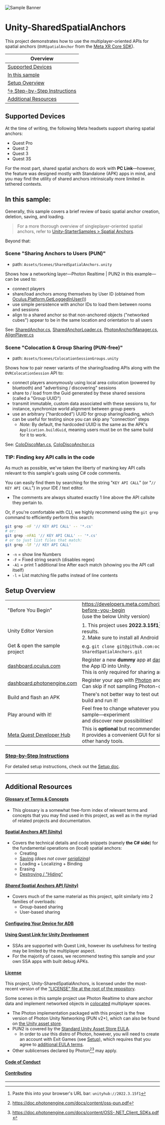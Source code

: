 ![Sample Banner](Documentation/Media/colocated-block-toss.gif 'Unity SSA Sample')

# Unity-SharedSpatialAnchors

This project demonstrates how to use the multiplayer-oriented APIs for spatial anchors
(`OVRSpatialAnchor` from the [Meta XR Core SDK]).

| Overview                                              |
|-------------------------------------------------------|
| [Supported Devices](#supported-devices)               |
| [In this sample](#in-this-sample)                     |
| [Setup Overview](#setup-overview)                     |
| [↪ Step-by-Step Instructions](Documentation/Setup.md) |
| [Additional Resources](#additional-resources)         |

## Supported Devices

At the time of writing, the following Meta headsets support sharing spatial anchors:
- Quest Pro
- Quest 2
- Quest 3
- Quest 3S

For the most part, shared spatial anchors do work with **PC Link**—however, the feature was designed mostly with
Standalone (APK) apps in mind, and you may find the utility of shared anchors intrinsically more limited in tethered
contexts.

## In this sample:

Generally, this sample covers a brief review of basic spatial anchor creation, deletion, saving, and loading.
> For a more thorough overview of singleplayer-oriented spatial anchors, refer to
> [Unity-StarterSamples > Spatial Anchors](https://developers.meta.com/horizon/documentation/unity/unity-sf-spatial-anchors).

Beyond that:

### Scene "**Sharing Anchors to Users** (PUN)"
- path: `Assets/Scenes/SharedSpatialAnchors.unity`

Shows how a networking layer—Photon Realtime | PUN2 in this example—can be used to:
- connect players
- share/load anchors among themselves by User ID (obtained from [Oculus.Platform.GetLoggedInUser()](https://developers.meta.com/horizon/documentation/unity/ps-presence#retrieve-information-about-the-current-user))
- use simple persistence with anchor IDs to load them between rooms and sessions
- align to a shared anchor so that non-anchored objects ("networked cubes") appear to be in the same location and
  orientation to all users

See: [SharedAnchor.cs](Assets/Scripts/SharedAnchor.cs), [SharedAnchorLoader.cs](Assets/Scripts/SharedAnchorLoader.cs), [PhotonAnchorManager.cs](Assets/Scripts/PhotonAnchorManager.cs), [AlignPlayer.cs](Assets/Scripts/AlignPlayer.cs)

### Scene "**Colocation & Group Sharing** (PUN-free)"
- path: `Assets/Scenes/ColocationSessionGroups.unity`

Shows how to pair newer variants of the sharing/loading APIs along with the `OVRColocationSession` API to:
- connect players anonymously using local area colocation (powered by bluetooth) and "advertising / discovering"
  sessions
- share to / load from the Guid generated by these shared sessions (called a "Group UUID")
- transmit immutable, custom data associated with these sessions to, for instance, synchronize world alignment between
  group peers
- use an arbitrary ("hardcoded") UUID for group sharing/loading, which can be useful for testing since you can skip any
  "connection" steps
  - _Note:_ By default, the hardcoded UUID is the same as the APK's `Application.buildGuid`, meaning users must be on
    the same build for it to work.

See: [ColoDiscoMan.cs](Assets/Scripts/ColoDiscoMan.cs), [ColoDiscoAnchor.cs](Assets/Scripts/ColoDiscoAnchor.cs)


### TIP: Finding key API calls in the code

As much as possible, we've taken the liberty of marking key API calls relevant to this sample's goals using C# code
comments.

You can easily find them by searching for the string "`KEY API CALL`" (or "`// KEY API CALL`") in your IDE / text editor.
- The comments are always situated exactly 1 line above the API callsite they pertain to.

Or, if you're comfortable with CLI, we highly recommend using the `git grep` command to efficiently perform this search:

```bash
git grep -nF '// KEY API CALL' -- '*.cs'
# or:
git grep -nFA1 '// KEY API CALL' -- '*.cs'
# or to just list files that match:
git grep -lF '// KEY API CALL'
```

- `-n` = show line Numbers
- `-F` = Fixed string search (disables regex)
- `-A1` = print 1 additional line After each match (showing you the API call itself)
- `-l` = List matching file paths instead of line contents



## Setup Overview

|                               |                                                                                                                                                         |
|:------------------------------|:--------------------------------------------------------------------------------------------------------------------------------------------------------|
| "Before You Begin"            | https://developers.meta.com/horizon/documentation/unity/unity-before-you-begin<br/>(use the below Unity version)                                        |
| Unity Editor Version          | 1. This project uses **2022.3.15f1**[^1]. Install this version for best results.<br/>2. Make sure to install all Android modules.                       |
| Get & open the sample project | e.g. `git clone git@github.com:oculus-samples/Unity-SharedSpatialAnchors.git`                                                                           |
| [dashboard.oculus.com]        | Register a new **dummy** app at [dashboard.oculus.com] and hook the App ID into Unity.<br/>This is only required for sharing anchors directly to users. |
| [dashboard.photonengine.com]  | Register your app with [Photon][dashboard.photonengine.com] and hook the app ID into Unity.<br/>Can skip if not sampling Photon-driven scenes/features. |
| Build and flash an APK        | There's not better way to test out this sample than to make a build and run it!                                                                         |
| Play around with it!          | Feel free to change whatever you wish in your local copy of the sample—experiment<br/>and discover new possibilities!                                   |
| [Meta Quest Developer Hub]    | This is __optional__ but recommended for all developers.<br/>It provides a convenient GUI for sideloading test APKs as well as other handy tools.       |

### [Step-by-Step Instructions](Documentation/Setup.md)

For detailed setup instructions, check out the [Setup doc](Documentation/Setup.md).

------------------------------------------------------------------------------------------------------------------------

## Additional Resources

#### [Glossary of Terms & Concepts](Documentation/Glossary.md)
- This glossary is a somewhat free-form index of relevant terms and concepts that you may find used in this project,
  as well as in the myriad of related projects and documentation.

#### [Spatial Anchors API (Unity)](https://developers.meta.com/horizon/documentation/unity/unity-spatial-anchors-persist-content#implementation)
- Covers the technical details and code snippets (namely **the C# side**) for the fundamental operations on (local)
  spatial anchors:
  - Creating
  - [Saving](Documentation/Glossary.md#saved-anchor)
    *(does not cover [serializing](Documentation/Glossary.md#serialized-anchor-locally-saved-anchor))*
  - Loading + Localizing + Binding
  - Erasing
  - [Destroying / "Hiding"](Documentation/Glossary.md#to-hide-an-anchor)

#### [*Shared* Spatial Anchors API (Unity)](https://developers.meta.com/horizon/documentation/unity/unity-shared-spatial-anchors)
- Covers much of the same material as this project, split similarly into 2 families of overloads:
  - Group-based sharing
  - User-based sharing

#### [Configuring Your Device for ADB](https://developers.meta.com/horizon/documentation/unity/ts-adb)

#### [Using Quest Link for Unity Development](https://developers.meta.com/horizon/documentation/unity/unity-link)
- SSAs are supported with Quest Link, however its usefulness for testing may be limited by the multiplayer aspect.
- For the majority of cases, we recommend testing this sample and your own SSA apps with built debug APKs.

#### [License](LICENSE)

This project, Unity-SharedSpatialAnchors, is licensed under the most-recent version of the
["LICENSE" file at the root of the repository](LICENSE).

Some scenes in this sample project use Photon Realtime to share anchor data and implement networked objects in
[colocated](Documentation/Glossary.md#colocated) multiplayer spaces.
- The Photon implementation packaged with this project is the free version of Photon Unity Networking (PUN v2+),
  which can also be found on [the Unity asset store](https://assetstore.unity.com/packages/tools/network/pun-2-free-119922).
- PUN2 is covered by the [Standard Unity Asset Store EULA].
  - In order to *use* this distro of Photon, however, you will need to create an account with Exit Games
    (see [Setup](Documentation/Setup.md#photon)), which requires that you agree to
    [additional EULA terms](https://dashboard.photonengine.com/account/licenseterms/).
- Other sublicenses declared by Photon[^2][^3] may apply.

#### [Code of Conduct](CODE_OF_CONDUCT.md)

#### [Contributing](CONTRIBUTING.md)

------------------------------------------------------------------------------------------------------------------------

[Meta XR Core SDK]: https://developers.meta.com/horizon/downloads/package/meta-xr-core-sdk
[Standard Unity Asset Store EULA]: https://unity.com/legal/as-terms
[Unity Hub]: https://unity.com/download
[dashboard.oculus.com]: https://dashboard.oculus.com
[dashboard.photonengine.com]: https://dashboard.photonengine.com
[Meta Quest Developer Hub]: https://developers.meta.com/horizon/documentation/unity/unity-quickstart-mqdh

[^1]: Paste this into your browser's URL bar: `unityhub://2022.3.15f1`
[^2]: https://doc.photonengine.com/docs/content/oss-pun.pdf
[^3]: https://doc.photonengine.com/docs/content/OSS-.NET_Client_SDKs.pdf

[//]: # (Sample App Architecture: https://developer.oculus.com/documentation/unity/unity-ssa-sf/)
[//]: # (Scene Sharing: https://developer.oculus.com/documentation/unity/unity-shared-scene-sample/)
[//]: # (Health & Safety: https://developer.oculus.com/resources/unity-ssa-hs-app/)
